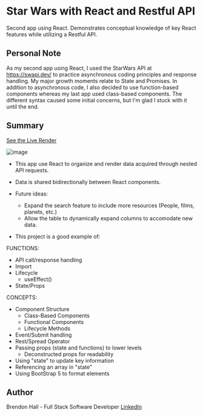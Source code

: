 # Star Wars with React and Restful API

Second app using React. Demonstrates conceptual knowledge of key React features while utilizing a Restful API.

## Personal Note

As my second app using React, I used the StarWars API at https://swapi.dev/ to practice asynchronous coding principles and response handling. My major growth moments relate to State and Promises. In addition to asynchronous code, I also decided to use function-based components whereas my last app used class-based components. The different syntax caused some initial concerns, but I'm glad I stuck with it until the end. 

## Summary

[See the Live Render](https://starwarsapidemobhall.herokuapp.com/)

![image](https://user-images.githubusercontent.com/80381428/135774144-11921b69-5ea6-4ef7-bcc9-38051610cac7.png)

- This app use React to organize and render data acquired through nested API requests.
- Data is shared bidirectionally between React components.
- Future ideas: 
  - Expand the search feature to include more resources (People, films, planets, etc.)
  - Allow the table to dynamically expand columns to accomodate new data.

- This project is a good example of:

FUNCTIONS:
 - API call/response handling
 - Import
 - Lifecycle
   - useEffect()
 - State/Props

CONCEPTS:
- Component Structure
  - Class-Based Components
  - Functional Components
  - Lifecycle Methods
- Event/Submit handling
- Rest/Spread Operator
- Passing props (state and functions) to lower levels
  - Deconstructed props for readability
- Using "state" to update key information
- Referencing an array in "state"
- Using BootStrap 5 to format elements

## Author
Brendon Hall - Full Stack Software Developer [LinkedIn](https://www.linkedin.com/in/brendonphall/)
